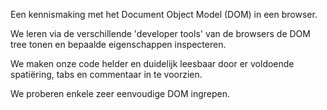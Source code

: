 Een kennismaking met het Document Object Model (DOM) in een browser.

We leren via de verschillende 'developer tools' van de browsers de DOM tree tonen en bepaalde eigenschappen inspecteren.

We maken onze code helder en duidelijk leesbaar door er voldoende spatiëring, tabs en commentaar in te voorzien.

We proberen enkele zeer eenvoudige DOM ingrepen.

